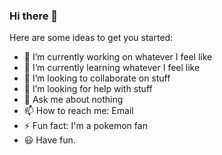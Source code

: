 ### Hi there 👋

Here are some ideas to get you started:

- 🔭 I’m currently working on whatever I feel like
- 🌱 I’m currently learning whatever I feel like
- 👯 I’m looking to collaborate on stuff
- 🤔 I’m looking for help with stuff
- 💬 Ask me about nothing
- 📫 How to reach me: Email
- ⚡ Fun fact: I'm a pokemon fan 
- :smiley: Have fun.
